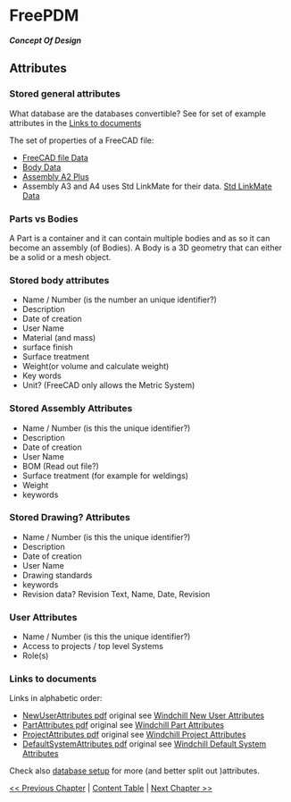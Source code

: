 # FreePDM
***Concept Of Design***

## Attributes

### Stored general attributes
What database are the databases convertible?
See for set of example attributes in the [Links to documents](#links-to-documents)

The set of properties of a FreeCAD file:

- [FreeCAD file Data](https://wiki.freecad.org/Std_Part#Data)
- [Body Data](https://wiki.freecad.org/PartDesign_Body#Hidden_properties_Data)
- [Assembly A2 Plus](https://wiki.freecad.org/A2plus_Workbench#Assembly_Structure)
- Assembly A3 and A4 uses Std LinkMate for their data.
[Std LinkMate Data](https://wiki.freecad.org/Std_LinkMake#Data)

### Parts vs Bodies
A Part is a container and it can contain multiple bodies and as so it can become an assembly (of Bodies). A Body is a 3D geometry that can either be a solid or a mesh object.

### Stored body attributes

- Name / Number (is the number an unique identifier?)
- Description
- Date of creation
- User Name
- Material (and mass)
- surface finish
- Surface treatment
- Weight(or volume and calculate weight)
- Key words
- Unit? (FreeCAD only allows the Metric System)

### Stored Assembly Attributes

- Name / Number (is this the unique identifier?)
- Description
- Date of creation
- User Name
- BOM (Read out file?)
- Surface treatment (for example for weldings)
- Weight
- keywords

### Stored Drawing? Attributes

- Name / Number (is this the unique identifier?)
- Description
- Date of creation
- User Name
- Drawing standards
- keywords
- Revision data? Revision Text, Name, Date, Revision

### User Attributes
- Name / Number (is this the unique identifier?)
- Access to projects / top level Systems
- Role(s)

### Links to documents

Links in alphabetic order:

- [NewUserAttributes pdf](NewUserAttributes.pdf) original see [Windchill New User Attributes](https://support.ptc.com/help/windchill/wnc/r11.1_m020/whc_en/index.html#page/Windchill_Help_Center/ParticipantAdminUserCreateAttributesTab.html)
- [PartAttributes pdf](PartAttributes.pdf) original see [Windchill Part Attributes](https://support.ptc.com/help/windchill/wc110_hc/whc_en/index.html#page/Windchill_Help_Center%2FPMPartAttributesRef.html)
- [ProjectAttributes pdf](ProjectAttributes.pdf) original see [Windchill Project Attributes](https://support.ptc.com/help/wnc/r12.0.2.0/en/index.html#page/Windchill_Help_Center/ProjMgmtProjectAttributes.html)
- [DefaultSystemAttributes pdf](DefaultSystemAttributes.pdf) original see [Windchill Default System Attributes](https://support.ptc.com/help/windchill/wc110_hc/whc_en/index.html#page/Windchill_Help_Center/WGMCATIAV5AdmConfigWCDefaultSysAtt.html)

Check also [database setup](FreePDM_07-DatabaseSetup.md) for more (and better split out )attributes.

[<< Previous Chapter](FreePDM_03-DesignDecisions.md) | [Content Table](README.md) | [Next Chapter >>](FreePDM_03-2-SVNProjectStructure.md)
